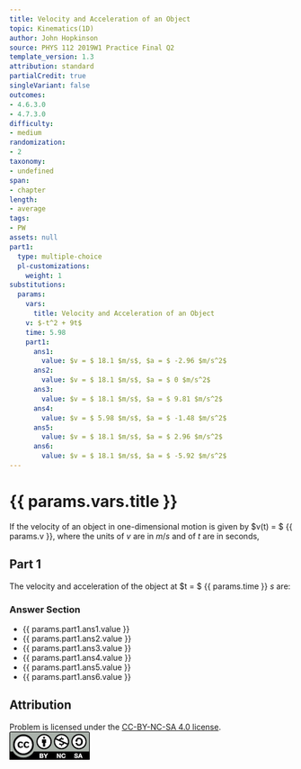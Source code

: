 ```yaml
---
title: Velocity and Acceleration of an Object
topic: Kinematics(1D)
author: John Hopkinson
source: PHYS 112 2019W1 Practice Final Q2
template_version: 1.3
attribution: standard
partialCredit: true
singleVariant: false
outcomes:
- 4.6.3.0
- 4.7.3.0
difficulty:
- medium
randomization:
- 2
taxonomy:
- undefined
span:
- chapter
length:
- average
tags:
- PW
assets: null
part1:
  type: multiple-choice
  pl-customizations:
    weight: 1
substitutions:
  params:
    vars:
      title: Velocity and Acceleration of an Object
    v: $-t^2 + 9t$
    time: 5.98
    part1:
      ans1:
        value: $v = $ 18.1 $m/s$, $a = $ -2.96 $m/s^2$
      ans2:
        value: $v = $ 18.1 $m/s$, $a = $ 0 $m/s^2$
      ans3:
        value: $v = $ 18.1 $m/s$, $a = $ 9.81 $m/s^2$
      ans4:
        value: $v = $ 5.98 $m/s$, $a = $ -1.48 $m/s^2$
      ans5:
        value: $v = $ 18.1 $m/s$, $a = $ 2.96 $m/s^2$
      ans6:
        value: $v = $ 18.1 $m/s$, $a = $ -5.92 $m/s^2$
---
```

# {{ params.vars.title }}
If the velocity of an object in one-dimensional motion is given by $v(t) = $ {{ params.v }}, where the units of $v$ are in $m/s$ and of $t$ are in seconds,

## Part 1

The velocity and acceleration of the object at $t = $ {{ params.time }} $s$ are:

### Answer Section

- {{ params.part1.ans1.value }}
- {{ params.part1.ans2.value }}
- {{ params.part1.ans3.value }}
- {{ params.part1.ans4.value }}
- {{ params.part1.ans5.value }}
- {{ params.part1.ans6.value }}

## Attribution

Problem is licensed under the [CC-BY-NC-SA 4.0 license](https://creativecommons.org/licenses/by-nc-sa/4.0/).<br> ![The Creative Commons 4.0 license requiring attribution-BY, non-commercial-NC, and share-alike-SA license.](https://raw.githubusercontent.com/firasm/bits/master/by-nc-sa.png)